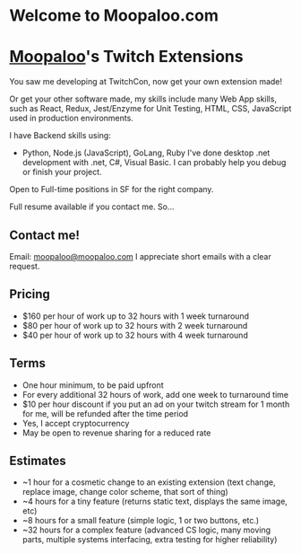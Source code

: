 
# Welcome to Moopaloo.com
# [Moopaloo](https://www.twitch.tv/moopaloo)'s Twitch Extensions
You saw me developing at TwitchCon, now get your own extension made! 

Or get your other software made, my skills include many Web App skills, such as React, Redux, Jest/Enzyme for Unit Testing, HTML, CSS, JavaScript used in production environments.

I have Backend skills using:
* Python, Node.js (JavaScript), GoLang, Ruby
I've done desktop .net development with .net, C#, Visual Basic. I can probably help you debug or finish your project.

Open to Full-time positions in SF for the right company.

Full resume available if you contact me. So...

## Contact me!
Email: [moopaloo@moopaloo.com](mailto:moopaloo@moopaloo.com) 
I appreciate short emails with a clear request.

## Pricing
* $160 per hour of work up to 32 hours with 1 week turnaround
* $80 per hour of work up to 32 hours with 2 week turnaround
* $40 per hour of work up to 32 hours with 4 week turnaround

## Terms
* One hour minimum, to be paid upfront
* For every additional 32 hours of work, add one week to turnaround time
* $10 per hour discount if you put an ad on your twitch stream for 1 month for me, will be refunded after the time period
* Yes, I accept cryptocurrency
* May be open to revenue sharing for a reduced rate

## Estimates
* ~1 hour for a cosmetic change to an existing extension (text change, replace image, change color scheme, that sort of thing)
* ~4 hours for a tiny feature (returns static text, displays the same image, etc)
* ~8 hours for a small feature (simple logic, 1 or two buttons, etc.)
* ~32 hours for a complex feature (advanced CS logic, many moving parts, multiple systems interfacing, extra testing for higher reliability)

